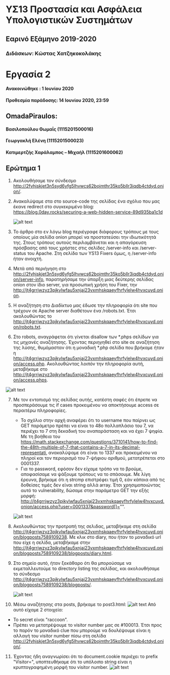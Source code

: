 # ΥΣ13 Προστασία και Ασφάλεια Υπολογιστικών Συστημάτων
## Εαρινό Εξάμηνο 2019-2020
### Διδάσκων: Κώστας Χατζηκοκολάκης
# Εργασία 2

#### Ανακοινώθηκε : 1 Ιουνίου 2020 
#### Προθεσμία παράδοσης: 14 Ιουνίου 2020, 23:59

## OmadaPiraulos:
#### Βασιλοπούλου Θωμαΐς (1115201500016)
#### Γεωργακλή Ελένη (1115201500023)
#### Κατιμερτζής Χαράλαμπος – Μιχαήλ (1115201600062)

## Ερώτημα 1

1. Ακολουθήσαμε τον σύνδεσμο http://2fvhjskjet3n5syd6yfg5lhvwcs62bojmthr35ko5bllr3iqdb4ctdyd.onion/.

2. Ανακαλύψαμε στα στο source-code της σελίδας ένα σχόλιο που μας έκανε redirect στο
   συγκεκριμένο blog: https://blog.0day.rocks/securing-a-web-hidden-service-89d935ba1c1d
   
   ![alt text](https://github.com/chatziko-ys13/2020-project-2-omadapiraulos/blob/master/screenshots/Screenshot_4.png)
   
3. Το άρθρο στο εν λόγω blog περιέγραφε διάφορους τρόπους με τους οποίους μία σελίδα onion μπορεί να προστατεύσει την ιδιωτικότητά της. Στους τρόπους αυτούς περιλαμβάνεται και η απαγόρευση πρόσβασης από τους χρήστες στις σελίδες /server-info και /server-status του Apache. Στη σελίδα των YS13 Fixers όμως, η /server-info ήταν ανοιχτή.

4. Μετά από περιήγηση στο http://2fvhjskjet3n5syd6yfg5lhvwcs62bojmthr35ko5bllr3iqdb4ctdyd.onion/server-info, παρατηρήσαμε την ύπαρξη μιας δεύτερης σελίδας onion στον ίδιο server, για προσωπική χρήση του Fixer, την http://jt4grrjwzyz3pjkylwfau5xnjaj23vxmhskqaeyfhrfylelw4hvxcuyd.onion.

5. Η αναζήτηση στο Διαδίκτυο μας έδωσε την πληροφορία ότι site που τρέχουν σε Apache server διαθέτουν ένα /robots.txt. Έτσι ακολουθώντας το http://jt4grrjwzyz3pjkylwfau5xnjaj23vxmhskqaeyfhrfylelw4hvxcuyd.onion/robots.txt.

6. Στο robots, αναγράφεται ότι γίνεται disallow των *.phps σελίδων για τις μηχανές αναζήτησης. Έχοντας περιηγηθεί στο site σε αναζήτηση της λύσης, θυμόμασταν ότι η μοναδική *.php σελίδα που βρήκαμε ήταν η http://jt4grrjwzyz3pjkylwfau5xnjaj23vxmhskqaeyfhrfylelw4hvxcuyd.onion/access.php. Ακολουθώντας λοιπόν την πληροφορία αυτή, μεταβήκαμε στο http://jt4grrjwzyz3pjkylwfau5xnjaj23vxmhskqaeyfhrfylelw4hvxcuyd.onion/access.phps. 

![alt text](https://github.com/chatziko-ys13/2020-project-2-omadapiraulos/blob/master/screenshots/Screenshot_5.png)

7. Με τον εντοπισμό της σελίδας αυτής, κατέστη σαφές ότι έπρεπε να προσπεράσουμε τις if cases προκειμένου να αποκτήσουμε access σε περαιτέρω πληροφορίες. 
   * Το σχόλιο στην αρχή αναφέρει ότι το username που παίρνει ως GET παράμετρο πρέπει να είναι το 48ο πολλαπλάσιο του 7, να περιέχει το 7 στη δεκαδική του αναπαράσταση και να έχει 7 ψηφία. Με τη βοήθεια του https://math.stackexchange.com/questions/3710141/how-to-find-the-48th-multiple-of-7-that-contains-a-7-in-its-decimal-representati, ανακαλύψαμε ότι είναι το 1337 και προκειμένου να πληροί και τον περιορισμό του 7-ψήφιου αριθμού, μετατρέπεται στο 0001337. 
   * Για το password, εφόσον δεν είχαμε τρόπο να το βρούμε, αποφασίσαμε να ψάξουμε τρόπους να το σπάσουμε. Με λίγη έρευνα, βρήκαμε ότι η 
strcmp επιστρέφει τιμή 0, εάν κάποια από τις δοθείσες τιμές δεν είναι string αλλά array. Έτσι χρησιμοποιώντας αυτό το vulnerability, δώσαμε στην παράμετρο GET την εξής μορφή:
http://jt4grrjwzyz3pjkylwfau5xnjaj23vxmhskqaeyfhrfylelw4hvxcuyd.onion/access.php?user=0001337&password[]="".

   ![alt text](https://github.com/chatziko-ys13/2020-project-2-omadapiraulos/blob/master/screenshots/Screenshot_6.png)

8. Ακολουθώντας την προτροπή της σελιδας, μεταβήκαμε στη σελίδα http://jt4grrjwzyz3pjkylwfau5xnjaj23vxmhskqaeyfhrfylelw4hvxcuyd.onion/blogposts7589109238. Με κλικ στο diary, που ήταν το μοναδικό url που είχε η σελίδα, μεταβήκαμε στην http://jt4grrjwzyz3pjkylwfau5xnjaj23vxmhskqaeyfhrfylelw4hvxcuyd.onion/blogposts7589109238/blogposts/diary.html. 

9. Στο σημείο αυτό, ήταν ξεκάθαρο ότι θα μπορούσαμε να εκμεταλλευτούμε το directory listing της σελίδας, και ακολουθήσαμε το σύνδεσμο http://jt4grrjwzyz3pjkylwfau5xnjaj23vxmhskqaeyfhrfylelw4hvxcuyd.onion/blogposts7589109238/blogposts/.

   ![alt text](https://github.com/chatziko-ys13/2020-project-2-omadapiraulos/blob/master/screenshots/Screenshot_7.png)

10. Μέσω αναζήτησης στα posts, βρήκαμε το post3.html:
   ![alt text](https://github.com/chatziko-ys13/2020-project-2-omadapiraulos/blob/master/screenshots/Screenshot_8.png)
   Από αυτό είχαμε 2 στοιχεία:
   * Το secret είναι "raccoon".
   * Πρέπει να μετατρέψουμε το visitor number μας σε #100013.
   Έτσι προς το παρόν το μοναδικό clue που μπορούμε να δουλέψουμε είναι η αλλαγή του visitor number πίσω στη σελίδα http://2fvhjskjet3n5syd6yfg5lhvwcs62bojmthr35ko5bllr3iqdb4ctdyd.onion/.
   
11. Έχοντας ήδη αναγνωρίσει ότι το document.cookie περιέχει το prefix "Visitor=", υποπτευθήκαμε ότι το υπόλοιπο string είναι η κρυπτογραφημένη μορφή του visitor number. 
   ![alt text](https://github.com/chatziko-ys13/2020-project-2-omadapiraulos/blob/master/screenshots/Screenshot_9.png)
